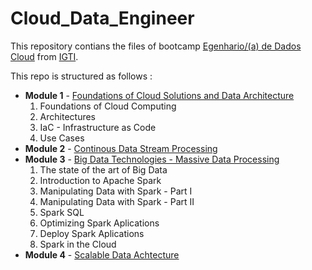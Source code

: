# Cloud_Data_Engineer

This repository contians the files of bootcamp [Egenhario/(a) de Dados Cloud](https://www.igti.com.br/bootcamp/engenheiro-de-dados-cloud) 
from [IGTI](https://www.igti.com.br/).

This repo is structured as follows : 

- **Module 1** - [Foundations of Cloud Solutions and Data Architecture](./Module_1/)
    1. Foundations of Cloud Computing
    2. Architectures
    3. IaC - Infrastructure as Code
    4. Use Cases
- **Module 2** - [Continous Data Stream Processing](./Module_2/)
- **Module 3** - [Big Data Technologies - Massive Data Processing](./Module_3/)
    1. The state of the art of Big Data
    2. Introduction to Apache Spark
    3. Manipulating Data with Spark - Part I
    4. Manipulating Data with Spark - Part II
    5. Spark SQL 
    6. Optimizing Spark Aplications
    7. Deploy Spark Aplications
    8. Spark  in the Cloud
- **Module 4** - [Scalable Data Achtecture](./Module_4/)

